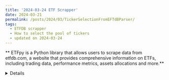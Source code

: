 ```yaml
---
title: '2024-03-24 ETF Scrapper'
date: 2024-03-21
permalink: /posts/2024/03/TickerSelectionFromEFTdBParser/
tags:
  - ETFDB scrapper
  - How to select the pool of tickers
  - updated on 2024-03-24
---
```

** ETFpy is a Python library that allows users to scrape data from etfdb.com, a website that provides comprehensive information on ETFs, including trading data, performance metrics, assets allocations and more.**

<details>
  
## Installation
Install with pip as a package pip
```python
pip install pyetfdb-scraper
```
## usage

```python
import pyetfdb_scraper
from pyetfdb_scraper import etf
from pyetfdb_scraper.etf import ETF, load_etfs
etfs=load_etfs()
result=[]
import time
```
## Parse the top 10 holders of each ETF and histogram the ticker held by ETFS. The top 150 tickers are selected on the watch list. 
There are a lot of N/As because they are bond ticker, not avaible on the stock market. Also some tickers are from Europe, not tradble. 
Finally, there are if the API is called too fast for too long. the  systme will give timeout. like this 

- Exception raised. Retrying for 2 time. Error code is HTTPSConnectionPool(host='etfdb.com', port=443): Max retries exceeded with url: /etf/SRLN (Caused by ConnectTimeoutError(<urllib3.connection.HTTPSConnection object at 0x000002AB9A5DBFD0>, 'Connection to etfdb.com timed out. (connect timeout=None)'))

- Reduced retries. Sleeping for 15 mins. Current symbol is SRLN
In this case we have to wait for 15 mins to rest the link. 

All the tickers are saved to Stocklist and to csv file. 

```python
i=0
etfs1=etfs[i:]
while (1):
    try: 
        for etf in etfs1:
         
            tk=ETF(etf)
            info=tk.to_dict()
            i=i+1
            for item in info['holdings']['top_holdings']:
               print(item['symbol'])
               result.append(item['symbol']) 
    except:
        i=i+1
        if i<=len(etfs):
            etfs1=etfs[i:]
            time.sleep(60)
        else:
            break

StockList=pd.DataFrame(result)
StockList.to_csv('StockList.csv')


```

## post data analysis- Historgram. 
After all tickers are saved. it is plotted as histogram plot. and the ticker is ranked by the appearnace count and saved to TickerList.csv


```python
from collections import Counter
import numpy as np
import matplotlib.pyplot as plt

word_list = result

counts = Counter(word_list)

labels, values = zip(*counts.items())

# sort your values in descending order
indSort = np.argsort(values)[::-1]

# rearrange your data
labels = np.array(labels)[indSort]
values = np.array(values)[indSort]

indexes = np.arange(len(labels))

bar_width = 0.35

plt.bar(indexes, values)

lists=pd.DataFrame({'Symbol':labels,'Counts':values})
lists.to_csv('TickerList.csv')

# add labels
plt.xticks(indexes + bar_width, labels)
plt.show()
```

</details>
